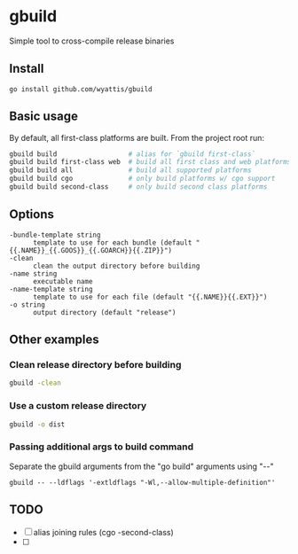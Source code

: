 # gbuild
Simple tool to cross-compile release binaries

## Install
```
go install github.com/wyattis/gbuild
```

## Basic usage
By default, all first-class platforms are built. From the project root run:
```bash
gbuild build                  # alias for `gbuild first-class`
gbuild build first-class web  # build all first class and web platforms (js/wasm)
gbuild build all              # build all supported platforms
gbuild build cgo              # only build platforms w/ cgo support
gbuild build second-class     # only build second class platforms
```


## Options
```
-bundle-template string
      template to use for each bundle (default "{{.NAME}}_{{.GOOS}}_{{.GOARCH}}{{.ZIP}}")
-clean
      clean the output directory before building
-name string
      executable name
-name-template string
      template to use for each file (default "{{.NAME}}{{.EXT}}")
-o string
      output directory (default "release")
```


## Other examples

### Clean release directory before building
```bash
gbuild -clean
```

### Use a custom release directory
```bash
gbuild -o dist
```

### Passing additional args to build command
Separate the gbuild arguments from the "go build" arguments using "--"
```
gbuild -- --ldflags '-extldflags "-Wl,--allow-multiple-definition"'
```

## TODO
- [ ] alias joining rules (cgo -second-class)
- [ ] 